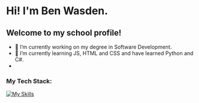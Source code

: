 <!--
**benwasden/benwasden** is a ✨ _special_ ✨ repository because its `README.md` (this file) appears on your GitHub profile.

Here are some ideas to get you started:

- 🔭 I’m currently working on ...
- 🌱 I’m currently learning ...
- 👯 I’m looking to collaborate on ...
- 🤔 I’m looking for help with ...
- 💬 Ask me about ...
- 📫 How to reach me: ...
- 😄 Pronouns: ...
- ⚡ Fun fact: ...
-->
# Hi! I'm Ben Wasden.
## Welcome to my school profile!

- 🔭 I’m currently working on my degree in Software Development.
- 🌱 I’m currently learning JS, HTML and CSS and have learned Python and C#.
- 

### My Tech Stack:
[![My Skills](https://skillicons.dev/icons?i=html,css,js,py,cs)](https://skillicons.dev)
